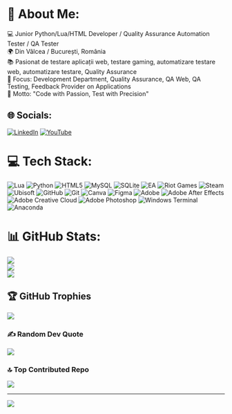 # 💫 About Me:
💻 Junior Python/Lua/HTML Developer / Quality Assurance Automation Tester / QA Tester<br>🌍 Din Vâlcea / București, România<br>📚 Pasionat de testare aplicații web, testare gaming, automatizare testare web, automatizare testare, Quality Assurance<br>🎯 Focus: Development Department, Quality Assurance, QA Web, QA Testing, Feedback Provider on Applications<br>🔑 Motto: "Code with Passion, Test with Precision"


## 🌐 Socials:
[![LinkedIn](https://img.shields.io/badge/LinkedIn-%230077B5.svg?logo=linkedin&logoColor=white)](https://linkedin.com/in/https://www.linkedin.com/in/xrobert-mihai/) [![YouTube](https://img.shields.io/badge/YouTube-%23FF0000.svg?logo=YouTube&logoColor=white)](https://youtube.com/@https://www.youtube.com/@vipont7036) 

# 💻 Tech Stack:
![Lua](https://img.shields.io/badge/lua-%232C2D72.svg?style=for-the-badge&logo=lua&logoColor=white) ![Python](https://img.shields.io/badge/python-3670A0?style=for-the-badge&logo=python&logoColor=ffdd54) ![HTML5](https://img.shields.io/badge/html5-%23E34F26.svg?style=for-the-badge&logo=html5&logoColor=white) ![MySQL](https://img.shields.io/badge/mysql-4479A1.svg?style=for-the-badge&logo=mysql&logoColor=white) ![SQLite](https://img.shields.io/badge/sqlite-%2307405e.svg?style=for-the-badge&logo=sqlite&logoColor=white) ![EA](https://img.shields.io/badge/ea-%23000000.svg?style=for-the-badge&logo=ea&logoColor=white) ![Riot Games](https://img.shields.io/badge/riotgames-D32936.svg?style=for-the-badge&logo=riotgames&logoColor=white) ![Steam](https://img.shields.io/badge/steam-%23000000.svg?style=for-the-badge&logo=steam&logoColor=white) ![Ubisoft](https://img.shields.io/badge/Ubisoft-%23F5F5F5.svg?style=for-the-badge&logo=Ubisoft&logoColor=black) ![GitHub](https://img.shields.io/badge/github-%23121011.svg?style=for-the-badge&logo=github&logoColor=white) ![Git](https://img.shields.io/badge/git-%23F05033.svg?style=for-the-badge&logo=git&logoColor=white) ![Canva](https://img.shields.io/badge/Canva-%2300C4CC.svg?style=for-the-badge&logo=Canva&logoColor=white) ![Figma](https://img.shields.io/badge/figma-%23F24E1E.svg?style=for-the-badge&logo=figma&logoColor=white) ![Adobe](https://img.shields.io/badge/adobe-%23FF0000.svg?style=for-the-badge&logo=adobe&logoColor=white) ![Adobe After Effects](https://img.shields.io/badge/Adobe%20After%20Effects-9999FF.svg?style=for-the-badge&logo=Adobe%20After%20Effects&logoColor=white) ![Adobe Creative Cloud](https://img.shields.io/badge/Adobe%20Creative%20Cloud-DA1F26.svg?style=for-the-badge&logo=Adobe%20Creative%20Cloud&logoColor=white) ![Adobe Photoshop](https://img.shields.io/badge/adobe%20photoshop-%2331A8FF.svg?style=for-the-badge&logo=adobe%20photoshop&logoColor=white) ![Windows Terminal](https://img.shields.io/badge/Windows%20Terminal-%234D4D4D.svg?style=for-the-badge&logo=windows-terminal&logoColor=white) ![Anaconda](https://img.shields.io/badge/Anaconda-%2344A833.svg?style=for-the-badge&logo=anaconda&logoColor=white)
# 📊 GitHub Stats:
![](https://github-readme-stats.vercel.app/api?username=Vipont&theme=shadow_red&hide_border=false&include_all_commits=true&count_private=true)<br/>
![](https://nirzak-streak-stats.vercel.app/?user=Vipont&theme=shadow_red&hide_border=false)<br/>
![](https://github-readme-stats.vercel.app/api/top-langs/?username=Vipont&theme=shadow_red&hide_border=false&include_all_commits=true&count_private=true&layout=compact)

## 🏆 GitHub Trophies
![](https://github-profile-trophy.vercel.app/?username=Vipont&theme=shadow_red&no-frame=false&no-bg=true&margin-w=4)

### ✍️ Random Dev Quote
![](https://quotes-github-readme.vercel.app/api?type=vetical&theme=dark)

### 🔝 Top Contributed Repo
![](https://github-contributor-stats.vercel.app/api?username=Vipont&limit=5&theme=shadow_red&combine_all_yearly_contributions=true)

---
[![](https://visitcount.itsvg.in/api?id=Vipont&icon=2&color=4)](https://visitcount.itsvg.in)

<!-- Proudly created with GPRM ( https://gprm.itsvg.in ) -->

